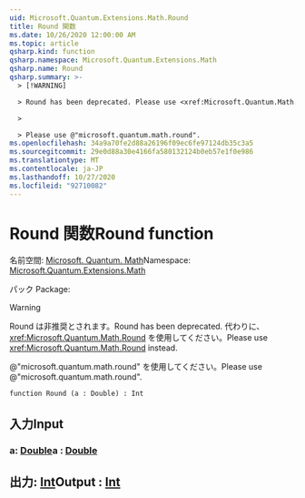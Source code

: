 ```yaml
---
uid: Microsoft.Quantum.Extensions.Math.Round
title: Round 関数
ms.date: 10/26/2020 12:00:00 AM
ms.topic: article
qsharp.kind: function
qsharp.namespace: Microsoft.Quantum.Extensions.Math
qsharp.name: Round
qsharp.summary: >-
  > [!WARNING]

  > Round has been deprecated. Please use <xref:Microsoft.Quantum.Math.Round> instead.

  >

  > Please use @"microsoft.quantum.math.round".
ms.openlocfilehash: 34a9a70fe2d88a26196f09ec6fe97124db35c3a5
ms.sourcegitcommit: 29e0d88a30e4166fa580132124b0eb57e1f0e986
ms.translationtype: MT
ms.contentlocale: ja-JP
ms.lasthandoff: 10/27/2020
ms.locfileid: "92710082"
---
```

# <a name="round-function"></a><span data-ttu-id="5b465-102">Round 関数</span><span class="sxs-lookup"><span data-stu-id="5b465-102">Round function</span></span>

<span data-ttu-id="5b465-103">名前空間: [Microsoft. Quantum. Math](xref:Microsoft.Quantum.Extensions.Math)</span><span class="sxs-lookup"><span data-stu-id="5b465-103">Namespace: [Microsoft.Quantum.Extensions.Math](xref:Microsoft.Quantum.Extensions.Math)</span></span>

<span data-ttu-id="5b465-104">パック [](https://nuget.org/packages/)</span><span class="sxs-lookup"><span data-stu-id="5b465-104">Package: [](https://nuget.org/packages/)</span></span>


> [!WARNING]
> <span data-ttu-id="5b465-105">Round は非推奨とされます。</span><span class="sxs-lookup"><span data-stu-id="5b465-105">Round has been deprecated.</span></span> <span data-ttu-id="5b465-106">代わりに、<xref:Microsoft.Quantum.Math.Round> を使用してください。</span><span class="sxs-lookup"><span data-stu-id="5b465-106">Please use <xref:Microsoft.Quantum.Math.Round> instead.</span></span>
>
> <span data-ttu-id="5b465-107">@"microsoft.quantum.math.round" を使用してください。</span><span class="sxs-lookup"><span data-stu-id="5b465-107">Please use @"microsoft.quantum.math.round".</span></span>



```qsharp
function Round (a : Double) : Int
```


## <a name="input"></a><span data-ttu-id="5b465-108">入力</span><span class="sxs-lookup"><span data-stu-id="5b465-108">Input</span></span>

### <a name="a--double"></a><span data-ttu-id="5b465-109">a: [Double](xref:microsoft.quantum.lang-ref.double)</span><span class="sxs-lookup"><span data-stu-id="5b465-109">a : [Double](xref:microsoft.quantum.lang-ref.double)</span></span>





## <a name="output--int"></a><span data-ttu-id="5b465-110">出力: [Int](xref:microsoft.quantum.lang-ref.int)</span><span class="sxs-lookup"><span data-stu-id="5b465-110">Output : [Int](xref:microsoft.quantum.lang-ref.int)</span></span>

